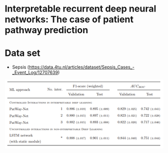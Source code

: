 # Interpretable recurrent deep neural networks: The case of patient pathway prediction

# 


# Data set
- Sepsis (https://data.4tu.nl/articles/dataset/Sepsis_Cases_-_Event_Log/12707639)


![Interactions](Interactions.PNG?raw=true "Employee Data title")

